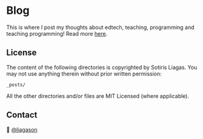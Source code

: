 # Blog

This is where I post my thoughts about edtech, teaching, programming and teaching programming! Read more [here](https://liagason.github.io).


## License

The content of the following directories is copyrighted by Sotiris Liagas. You may not use anything therein without prior written permission:

```
_posts/
```

All the other directories and/or files are MIT Licensed (where applicable).

## Contact

:wave: [@liagason](https://twitter.com/liagason)
